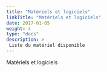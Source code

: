 ```yaml
---
title: "Matériels et logiciels"
linkTitle: "Matériels et logiciels"
date: 2017-01-05
weight: 4
type: "docs"
description: >
 Liste du matériel disponible 
---
```


Matériels et logiciels
